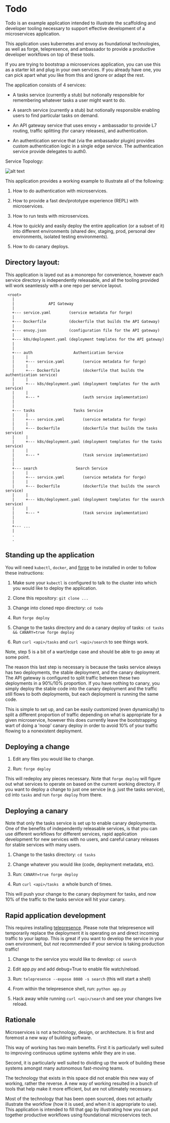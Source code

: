 # Todo

Todo is an example application intended to illustrate the scaffolding
and developer tooling necessary to support effective development of a
microservices application.

This application uses kubernetes and envoy as foundational
technologies, as well as forge, telepresence, and ambassador to
provide a productive developer workflows on top of these tools.

If you are trying to bootstrap a microservices application, you can
use this as a starter kit and plug in your own services. If you
already have one, you can pick apart what you like from this and
ignore or adapt the rest.

The application consists of 4 services:

  - A tasks service (currently a stub) but notionally responsible for
    remembering whatever tasks a user might want to do.

  - A search service (currently a stub) but notionally responsible
    enabling users to find particular tasks on demand.

  - An API gateway service that uses envoy + ambassador to provide L7
    routing, traffic splitting (for canary releases), and
    authentication.

  - An authentication service that (via the ambassador plugin)
    provides custom authentication logic in a single edge service. The
    authentication service provide delegates to auth0.

Service Topology:

![alt text](docs/topology.png "Service Topology Diagram")

This application provides a working example to illustrate all of the
following:

1. How to do authentication with microservices.

2. How to provide a fast dev/prototype experience (REPL) with
   microservices.

3. How to run tests with microservices.

4. How to quickly and easily deploy the entire application (or a
   subset of it) into different environments (shared dev, staging,
   prod, personal dev environments, isolated testing environments).

5. How to do canary deploys.

## Directory layout:

This application is layed out as a monorepo for convenience, however
each service directory is independently releasable, and all the
tooling provided will work seamlessly with a one repo per service
layout.

```
 <root>
   |
   |               API Gateway
   |
   +--- service.yaml        (service metadata for forge)
   |
   +--- Dockerfile          (dockerfile that builds the API Gateway)
   |
   +--- envoy.json          (configuration file for the API gateway)
   |
   +--- k8s/deployment.yaml (deployment templates for the API gateway)
   |
   |
   +--- auth                  Authentication Service
   |     |
   |     +--- service.yaml        (service metadata for forge)
   |     |
   |     +--- Dockerfile          (dockerfile that builds the authentication service)
   |     |
   |     +--- k8s/deployment.yaml (deployment templates for the auth service)
   |     |
   |     +--- *                   (auth service implementation)
   |     
   |
   +--- tasks                 Tasks Service
   |     |
   |     +--- service.yaml        (service metadata for forge)
   |     |
   |     +--- Dockerfile          (dockerfile that builds the tasks service)
   |     |
   |     +--- k8s/deployment.yaml (deployment templates for the tasks service)
   |     |
   |     +--- *                   (task service implementation)
   |
   |
   +--- search                 Search Service
   |     |
   |     +--- service.yaml        (service metadata for forge)
   |     |
   |     +--- Dockerfile          (dockerfile that builds the search service)
   |     |
   |     +--- k8s/deployment.yaml (deployment templates for the search service)
   |     |
   |     +--- *                   (task service implementation)
   |
   |
   +--- ...
   |
   .
   .
```

## Standing up the application

You will need `kubectl`, `docker`, and [forge](http://forge.sh) to be
installed in order to follow these instructions:

1. Make sure your `kubectl` is configured to talk to the cluster into
   which you would like to deploy the application.

2. Clone this repository: `git clone ...`

3. Change into cloned repo directory: `cd todo`

4. Run `forge deploy`

5. Change to the tasks directory and do a canary deploy of tasks:
   `cd tasks && CANARY=true forge deploy`

6. Run `curl <api>/tasks` and `curl <api>/search` to see things work.

Note, step 5 is a bit of a wart/edge case and should be able to go
away at some point.

The reason this last step is necessary is because the tasks service
always has two deployments, the stable deployment, and the canary
deployment. The API gateway is configured to split traffic between
these two deployments in a 90%/10% proportion. If you have nothing to
canary, you simply deploy the stable code into the canary deployment
and the traffic still flows to both deployments, but each deployment
is running the same code.

This is simple to set up, and can be easily customized (even
dynamically) to split a different proportion of traffic depending on
what is appropriate for a given microservice, however this does
currently leave the bootstrapping wart of doing a 'noop' canary deploy
in order to avoid 10% of your traffic flowing to a nonexistent
deployment.

## Deploying a change

1. Edit any files you would like to change.

2. Run: `forge deploy`

This will redeploy any pieces necessary. Note that `forge deploy` will
figure out what services to operate on based on the current working
directory. If you want to deploy a change to just one service
(e.g. just the tasks service), cd into `tasks` and run `forge deploy`
from there.

## Deploying a canary

Note that only the tasks service is set up to enable canary
deployments. One of the benefits of independently releasable services,
is that you can use different workflows for different services, rapid
application development for new services with no users, and careful
canary releases for stable services with many users.

1. Change to the tasks directory: `cd tasks`

2. Change whatever you would like (code, deployment metadata, etc).

3. Run: `CANARY=true forge deploy`

4. Run `curl <api>/tasks ` a whole bunch of times.

This will push your change to the canary deployment for tasks, and now
10% of the traffic to the tasks service will hit your canary.

## Rapid application development

This requires installing [telepresence](telepresence.io). Please note
that telepresence will temporarily replace the deployment it is
operating on and direct incoming traffic to your laptop. This is great
if you want to develop the service in your own environment, but *not*
recommended if your service is taking production traffic!

1. Change to the service you would like to develop: `cd search`

2. Edit app.py and add debug=True to enable file watch/reload.

3. Run: `telepresence --expose 8080 -s search` (this will start a shell)

4. From within the telepresence shell, run: `python app.py`

5. Hack away while running `curl <api>/search` and see your changes
   live reload.

## Rationale

Microservices is not a technology, design, or architecture. It is
first and foremost a new way of building software.

This way of working has two main benefits. First it is particularly
well suited to improving continuous uptime systems *while* they are in
use.

Second, it is particularly well suited to dividing up the work of
building these systems amongst many autonomous fast-moving teams.

The technology that exists in this space did not enable this new way
of working, rather the reverse. A new way of working resulted in a
bunch of tools that help make it more efficient, but are not
ultimately necessary.

Most of the technology that has been open sourced, does not actually
illustrate the workflow (how it is used, and when it is appropriate to
use). This application is intended to fill that gap by illustrating
how you can put together productive workflows using foundational
microservices tech.
